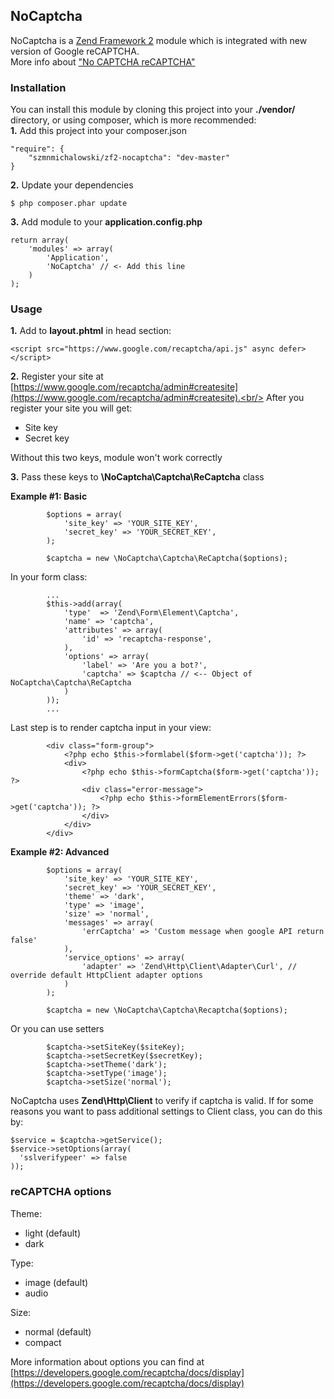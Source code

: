 ## NoCaptcha

NoCaptcha is a [Zend Framework 2](http://framework.zend.com/) module which is integrated with new version of Google reCAPTCHA.<br/>
More info about ["No CAPTCHA reCAPTCHA"](http://googleonlinesecurity.blogspot.com/2014/12/are-you-robot-introducing-no-captcha.html)

### Installation

You can install this module by cloning this project into your **./vendor/** directory, or using composer, which is more recommended:<br/>
**1.**
Add this project into your composer.json
```
"require": {
    "szmnmichalowski/zf2-nocaptcha": "dev-master"
}
```
**2.**
Update your dependencies
```
$ php composer.phar update
```

**3.**
Add module to your **application.config.php**
```
return array(
    'modules' => array(
        'Application',
        'NoCaptcha' // <- Add this line
    )
);
```

### Usage

**1.**
Add to **layout.phtml** in head section:

```
<script src="https://www.google.com/recaptcha/api.js" async defer></script>
```

**2.**
Register your site at [https://www.google.com/recaptcha/admin#createsite](https://www.google.com/recaptcha/admin#createsite).<br/>
After you register your site you will get:
- Site key
- Secret key

Without this two keys, module won't work correctly 

**3.**
Pass these keys to **\NoCaptcha\Captcha\ReCaptcha** class

**Example #1: Basic**

```
        $options = array(
            'site_key' => 'YOUR_SITE_KEY',
            'secret_key' => 'YOUR_SECRET_KEY',
        );
        
        $captcha = new \NoCaptcha\Captcha\ReCaptcha($options);
```
In your form class:
```
        ...
        $this->add(array(
            'type'  => 'Zend\Form\Element\Captcha',
            'name' => 'captcha',
            'attributes' => array(
                'id' => 'recaptcha-response',
            ),
            'options' => array(
                'label' => 'Are you a bot?',
                'captcha' => $captcha // <-- Object of NoCaptcha\Captcha\ReCaptcha
            )
        ));
        ...
```
Last step is to render captcha input in your view:
```
        <div class="form-group">
            <?php echo $this->formlabel($form->get('captcha')); ?>
            <div>
                <?php echo $this->formCaptcha($form->get('captcha')); ?>
                <div class="error-message">
                    <?php echo $this->formElementErrors($form->get('captcha')); ?>
                </div>
            </div>
        </div>
```

**Example #2: Advanced** 

```
        $options = array(
            'site_key' => 'YOUR_SITE_KEY',
            'secret_key' => 'YOUR_SECRET_KEY',
            'theme' => 'dark',
            'type' => 'image',
            'size' => 'normal',
            'messages' => array(
                'errCaptcha' => 'Custom message when google API return false'
            ),
            'service_options' => array(
                'adapter' => 'Zend\Http\Client\Adapter\Curl', // override default HttpClient adapter options
            )
        );

        $captcha = new \NoCaptcha\Captcha\Recaptcha($options);
```
Or you can use setters
```
        $captcha->setSiteKey($siteKey);
        $captcha->setSecretKey($secretKey);
        $captcha->setTheme('dark');
        $captcha->setType('image');
        $captcha->setSize('normal');
```

NoCaptcha uses **Zend\Http\Client** to verify if captcha is valid. If for some reasons you want to pass additional settings to Client class, you can do this by:

```
$service = $captcha->getService();
$service->setOptions(array(
  'sslverifypeer' => false
));
```

### reCAPTCHA options

Theme:<br/>
- light (default)
- dark

Type: <br/>
- image (default)
- audio

Size: <br/>
- normal (default)
- compact

More information about options you can find at [https://developers.google.com/recaptcha/docs/display](https://developers.google.com/recaptcha/docs/display)
